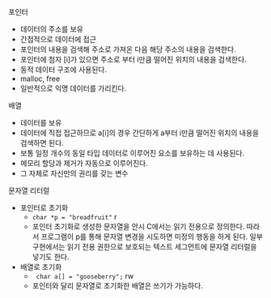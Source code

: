포인터
- 데이터의 주소를 보유
- 간접적으로 데이터에 접근
- 포인터의 내용을 검색해 주소로 가져온 다음 해당 주소의 내용을 검색한다.
- 포인터에 첨자 [i]가 있으면 주소로 부터 i만큼 떨어진 위치의 내용을 검색한다.
- 동적 데이터 구조에 사용된다.
- malloc, free
- 일반적으로 익명 데이터를 가리킨다.

배열
- 데이터를 보유
- 데이터에 직접 접근하므로 a[i]의 경우 간단하게 a부터 i만큼 떨어진 위치의 내용을 검색하면 된다.
- 보통 일정 개수의 동일 타입 데이터로 이루어진 요소를 보유하는 데 사용된다.
- 메모리 할당과 제거가 자동으로 이루어진다.
- 그 자체로 자신만의 권리를 갖는 변수


문자열 리터럴
- 포인터로 초기화
	-  `char *p = "breadfruit"`  r
	-  포인터 초기화로 생성한 문자열을 안시 C에서는 읽기 전용으로 정의한다. 따라서 프로그램이 p를 통해 문자열 변경을 시도하면 미정의 행동을 하게 된다. 일부 구현에서는 읽기 전용 권한으로 보호되는 텍스트 세그먼트에 문자열 리터럴을 넣기도 한다.
- 배열로 초기화 
	- ` char a[] = "gooseberry";` rw
	- 포인터와 달리 문자열로 초기화한 배열은 쓰기가 가능하다.